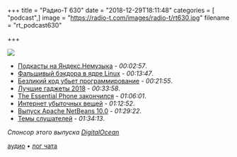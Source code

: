 +++
title = "Радио-Т 630"
date = "2018-12-29T18:11:48"
categories = [ "podcast",]
image = "https://radio-t.com/images/radio-t/rt630.jpg"
filename = "rt_podcast630"

+++

![](https://radio-t.com/images/radio-t/rt630.jpg)

- [Подкасты на Яндекс.Немузыка](https://yandex.ru/blog/company/yandeks-nemuzyka) - *00:02:57*.
- [Фальшивый бэкдора в ядре Linux](http://www.opennet.ru/opennews/art.shtml?num=49833) - *00:13:47*.
- [Безликий код убьет программирование](https://habr.com/post/434478/) - *00:21:55*.
- [Лучшие гаджеты 2018](https://www.engadget.com/2018/12/17/best-gadgets-of-2018/) - *00:33:58*.
- [The Essential Phone закончился](https://www.engadget.com/2018/12/28/essential-phone-wont-be-restocked-discontinued/) - *01:06:01*.
- [Интернет убыточных вещей](https://habr.com/post/434422/) - *01:12:52*.
- [Выпуск Apache NetBeans 10.0](http://www.opennet.ru/opennews/art.shtml?num=49864) - *01:29:22*.
- [Темы слушателей](https://radio-t.com/p/2018/12/24/prep-630/) - *01:34:13*.


*Спонсор этого выпуска [DigitalOcean](https://www.digitalocean.com)*


[аудио](http://cdn.radio-t.com/rt_podcast630.mp3) • [лог чата](http://chat.radio-t.com/logs/radio-t-630.html)
<audio src="http://cdn.radio-t.com/rt_podcast630.mp3" preload="none"></audio>